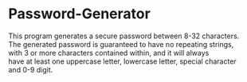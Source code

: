 # Password-Generator
This program generates a secure password between 8-32 characters. <br />
The generated password is guaranteed to have no repeating strings, <br />
with 3 or more characters contained within, and it will always <br />
have at least one uppercase letter, lowercase letter, special character <br />
and 0-9 digit.

